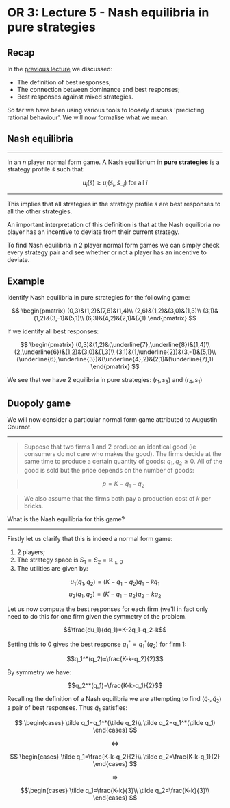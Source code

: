 # OR 3: Lecture 5 - Nash equilibria in pure strategies

## Recap

In the [previous lecture](Lecture_04-Best_RLecture_04-Best_RLecture_04-Best_RLecture_04-Best_Responses.html) we discussed:

- The definition of best responses;
- The connection between dominance and best responses;
- Best responses against mixed strategies.

So far we have been using various tools to loosely discuss 'predicting rational behaviour'. We will now formalise what we mean.

## Nash equilibria

---

In an $n$ player normal form game. A Nash equilibrium in **pure strategies** is a strategy profile $\tilde s$ such that:

$$u_i(\tilde s)\geq u_i(\bar s_i,\tilde s_{-i})\text{ for all }i$$

---

This implies that all strategies in the strategy profile $s$ are best responses to all the other strategies.

An important interpretation of this definition is that at the Nash equilibria no player has an incentive to deviate from their current strategy.

To find Nash equilibria in 2 player normal form games we can simply check every strategy pair and see whether or not a player has an incentive to deviate.

## Example

Identify Nash equilibria in pure strategies for the following game:

$$
\begin{pmatrix}
(0,3)&(1,2)&(7,8)&(1,4)\\
(2,6)&(1,2)&(3,0)&(1,3)\\
(3,1)&(1,2)&(3,-1)&(5,1)\\
(6,3)&(4,2)&(2,1)&(7,1)
\end{pmatrix}
$$

If we identify all best responses:

$$
\begin{pmatrix}
(0,3)&(1,2)&(\underline{7},\underline{8})&(1,4)\\
(2,\underline{6})&(1,2)&(3,0)&(1,3)\\
(3,1)&(1,\underline{2})&(3,-1)&(5,1)\\
(\underline{6},\underline{3})&(\underline{4},2)&(2,1)&(\underline{7},1)
\end{pmatrix}
$$

We see that we have 2 equilibria in pure strategies: $(r_1,s_3)$ and $(r_4,s_1)$

## Duopoly game

We will now consider a particular normal form game attributed to Augustin Cournot.

---

> Suppose that two firms 1 and 2 produce an identical good (ie consumers do not care who makes the good). The firms decide at the same time to produce a certain quantity of goods: $q_1,q_2\geq 0$. All of the good is sold but the price depends on the number of goods:

>$$p=K-q_1-q_2$$

> We also assume that the firms both pay a production cost of $k$ per bricks.

What is the Nash equilibria for this game?

---

Firstly let us clarify that this is indeed a normal form game:

1. 2 players;
2. The strategy space is $S_1=S_2=\mathbb{R}_{\geq 0}$
3. The utilities are given by:

$$u_1(q_1,q_2)=(K-q_1-q_2)q_1-kq_1$$
$$u_2(q_1,q_2)=(K-q_1-q_2)q_2-kq_2$$

Let us now compute the best responses for each firm (we'll in fact only need to do this for one firm given the symmetry of the problem.

$$\frac{du_1}{dq_1}=K-2q_1-q_2-k$$

Setting this to 0 gives the best response $q_1^*=q_1^*(q_2)$ for firm 1:

$$q_1^*(q_2)=\frac{K-k-q_2}{2}$$

By symmetry we have:

$$q_2^*(q_1)=\frac{K-k-q_1}{2}$$

Recalling the definition of a Nash equilibria we are attempting to find $(\tilde q_1, \tilde q_2)$ a pair of best responses. Thus $\tilde q_1$ satisfies:

$$
\begin{cases}
\tilde q_1=q_1^*(\tilde q_2)\\
\tilde q_2=q_1^*(\tilde q_1)
\end{cases}
$$

$$\Leftrightarrow$$

$$
\begin{cases}
\tilde q_1=\frac{K-k-q_2}{2}\\
\tilde q_2=\frac{K-k-q_1}{2}
\end{cases}
$$

$$\Rightarrow$$

$$\begin{cases}
\tilde q_1=\frac{K-k}{3}\\
\tilde q_2=\frac{K-k}{3}\\
\end{cases}
$$
